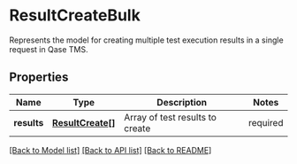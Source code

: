 # ResultCreateBulk

Represents the model for creating multiple test execution results in a single request in Qase TMS.

## Properties

Name | Type | Description | Notes
------------ | ------------- | ------------- | -------------
**results** | [**ResultCreate[]**](ResultCreate.md) | Array of test results to create | required

[[Back to Model list]](../README.md#documentation-for-models) [[Back to API list]](../README.md#documentation-for-api-endpoints) [[Back to README]](../README.md)
